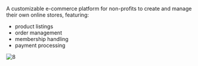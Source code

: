 A customizable e-commerce platform for non-profits to create and manage their own online stores, featuring:
- product listings
- order management
- membership handling
- payment processing
  
![8](https://github.com/user-attachments/assets/df028c47-7fa8-4bf2-b44a-6d2b079b7394)
